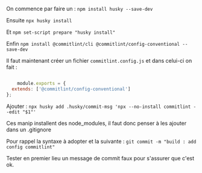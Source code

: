 
On commence par faire un :
`npm install husky --save-dev`

Ensuite
`npx husky install`

Et
`npm set-script prepare "husky install"`

Enfin
`npm install @commitlint/cli @commitlint/config-conventional --save-dev`

Il faut maintenant créer un fichier `commitlint.config.js`
et dans celui-ci on fait : 
```js

    module.exports = {
  extends: ['@commitlint/config-conventional']
};

```

Ajouter : `npx husky add .husky/commit-msg 'npx --no-install commitlint --edit "$1"'`

Ces manip installent des node_modules, il faut donc penser à les ajouter dans un .gitignore

Pour rappel la syntaxe à adopter et la suivante : 
`git commit -m "build : add config commitlint"`

Tester en premier lieu un message de commit faux pour s'assurer que c'est ok.